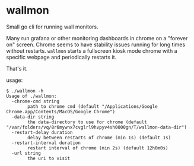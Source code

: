 # wallmon

Small go cli for running wall monitors.

Many run grafana or other monitoring dashboards in chrome on a "forever on" screen. 
Chrome seems to have stability issues running for long times without restarts.
`wallmon` starts a fullscreen kiosk mode chrome with a specific webpage and periodically restarts it.

That's it.

usage:
```
$ ./wallmon -h
Usage of ./wallmon:
  -chrome-cmd string
        path to chrome cmd (default "/Applications/Google Chrome.app/Contents/MacOS/Google Chrome")
  -data-dir string
        the data-directory to use for chrome (default "/var/folders/vq/8r6mywnx7cvglrl9hvpyv4sh0000gn/T/wallmon-data-dir")
  -restart-delay duration
        delay between restarts of chrome (min 1s) (default 1s)
  -restart-interval duration
        restart interval of chrome (min 2s) (default 12h0m0s)
  -url string
        the uri to visit
```